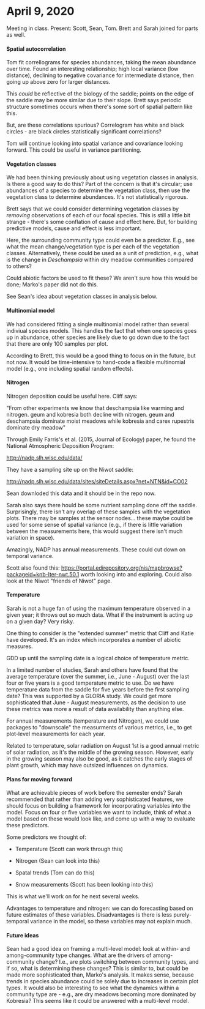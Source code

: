 # April 9, 2020

Meeting in class. Present: Scott, Sean, Tom. Brett and Sarah joined for parts as well.

#### Spatial autocorrelation

Tom fit correllograms for species abundances, taking the mean abundance over time. Found an interesting relationship; high local variance (low distance), declining to negative covariance for intermediate distance, then going up above zero for larger distances.

This *could* be reflective of the biology of the saddle; points on the edge of the saddle may be more similar due to their slope. Brett says periodic structure sometimes occurs when there's some sort of spatial pattern like this.

But, are these correlations spurious? Correlogram has white and black circles - are black circles statistically significant correlations?

Tom will continue looking into spatial variance and covariance looking forward. This could be useful in variance partitioning.

#### Vegetation classes

We had been thinking previously about using vegetation classes in analysis. Is there a good way to do this? Part of the concern is that it's circular; use abundances of a species to determine the vegetation class, then use the vegetation class to determine abundances. It's not statistically rigorous.

Brett says that we could consider determining vegetation classes by *removing* observations of each of our focal species. This is still a little bit strange - there's some conflation of cause and effect here. But, for building predictive models, cause and effect is less important.

Here, the surrounding community type could even be a predictor. E.g., see what the mean change/vegetation type is per each of the vegetation classes. Alternatively, these could be used as a unit of prediction, e.g., what is the change in *Deschampsia* within dry meadow communities compared to others?

Could abiotic factors be used to fit these? We aren't sure how this would be done; Marko's paper did not do this.

See Sean's idea about vegetation classes in analysis below.

#### Multinomial model

We had considered fitting a single multinomial model rather than several indiviual species models. This handles the fact that when one species goes up in abundance, other species are likely due to go down due to the fact that there are only 100 samples per plot.

According to Brett, this would be a good thing to focus on in the future, but not now. It would be time-intensive to hand-code a flexible multinomial model (e.g., one including spatial random effects).

#### Nitrogen

Nitrogen deposition could be useful here. Cliff says:

"From other experiments we know that deschampsia like warming and nitrogen. geum and kobresia both decline with nitrogen. geum and deschampsia dominate moist meadows while kobresia and carex rupestris dominate dry meadow"

Through Emily Farris's et al. (2015, Journal of Ecology) paper, he found the National Atmospheric Deposition Program:

http://nadp.slh.wisc.edu/data/

They have a sampling site up on the Niwot saddle:

http://nadp.slh.wisc.edu/data/sites/siteDetails.aspx?net=NTN&id=CO02

Sean downloded this data and it should be in the repo now.

Sarah also says there hould be some nutrient sampling done off the saddle. Surprisingly, there isn't any overlap of these samples with the vegetation plots. There may be samples at the sensor nodes... these maybe could be used for some sense of spatial variance (e.g., if there is little variation between the measurements here, this would suggest there isn't much variation in space).

Amazingly, NADP has annual measurements. These could cut down on temporal variance.

Scott also found this: https://portal.edirepository.org/nis/mapbrowse?packageid=knb-lter-nwt.50.1 worth looking into and exploring. Could also look at the Niwot "friends of Niwot" page.

#### Temperature

Sarah is not a huge fan of using the maximum temperature observed in a given year; it throws out so much data. What if the instrument is acting up on a given day? Very risky.

One thing to consider is the "extended summer" metric that Cliff and Katie have developed. It's an index which incorporates a number of abiotic measures.

GDD up until the sampling date is a logical choice of temperature metric.

In a limited number of studies, Sarah and others have found that the average temperature (over the summer, i.e., June - August) over the last four or five years is a good temperature metric to use. Do we have temperature data from the saddle for five years before the first sampling date? This was supported by a GLORIA study. We could get more sophisticated that June - August measurements, as the decision to use these metrics was more a result of data availability than anything else.

For annual measurements (temperature and Nitrogen), we could use packages to "downscale" the measurments of various metrics, i.e., to get plot-level measurements for each year.

Related to temperature, solar radiation on August 1st is a good annual metric of solar radiation, as it's the middle of the growing season. However, early in the growing season may also be good, as it catches the early stages of plant growth, which may have outsized influences on dynamics.

#### Plans for moving forward

What are achievable pieces of work before the semester ends? Sarah recommended that rather than adding very sophisticated features, we should focus on building a framework for incorporating variables into the model. Focus on four or five variables we want to include, think of what a model based on these would look like, and come up with a way to evaluate these predictors.

Some predictors we thought of:

- Temperature (Scott can work through this)

- Nitrogen (Sean can look into this)

- Spatal trends (Tom can do this)

- Snow measurements (Scott has been looking into this)

This is what we'll work on for he next several weeks.

Advantages to temperature and nitrogen: we can do forecasting based on future estimates of these variables. Disadvantages is there is less purely-temporal variance in the model, so these variables may not explain much.

#### Future ideas

Sean had a good idea on framing a multi-level model: look at within- and among-community type changes. What are the drivers of among-community change? I.e., are plots switching between community types, and if so, what is determining these changes? This is similar to, but could be made more sophisticated than, Marko's analysis. It makes sense, because trends in species abundance could be solely due to increases in certain plot types. It would also be interesting to see what the dynamics within a community type are - e.g., are dry meadows becoming more dominated by Kobresia? This seems like it could be answered with a multi-level model.

